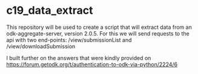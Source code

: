# c19_data_extract

This repository will be used to create a script that will extract data from an odk-aggregate-server, version 2.0.5.
For this we will send requests to the api with two end-points: /view/submissionList and /view/downloadSubmission

I built further on the answers that were kindly provided on https://forum.getodk.org/t/authentication-to-odk-via-python/2224/6 